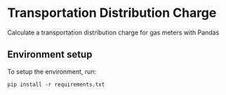 # Transportation Distribution Charge
Calculate a transportation distribution charge for gas meters with Pandas

## Environment setup
To setup the environment, run:
```
pip install -r requirements.txt
```
